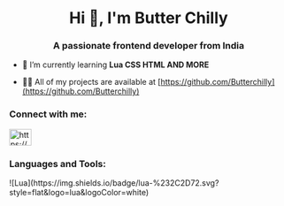 <h1 align="center">Hi 👋, I'm Butter Chilly</h1>
<h3 align="center">A passionate frontend developer from India</h3>

- 🌱 I’m currently learning **Lua CSS HTML AND MORE**

- 👨‍💻 All of my projects are available at [https://github.com/Butterchilly](https://github.com/Butterchilly)

<h3 align="left">Connect with me:</h3>
<p align="left">
<a href="https://discord.gg/https://discord.gg/uWJ2x5tJuR" target="blank"><img align="center" src="https://raw.githubusercontent.com/rahuldkjain/github-profile-readme-generator/master/src/images/icons/Social/discord.svg" alt="https://discord.gg/uWJ2x5tJuR" height="30" width="40" /></a>
</p>

<h3 align="left">Languages and Tools:</h3>
![Lua](https://img.shields.io/badge/lua-%232C2D72.svg?style=flat&logo=lua&logoColor=white)
